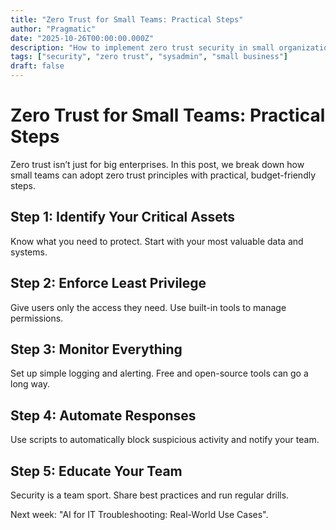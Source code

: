 ```yaml
---
title: "Zero Trust for Small Teams: Practical Steps"
author: "Pragmatic"
date: "2025-10-26T00:00:00.000Z"
description: "How to implement zero trust security in small organizations without breaking the bank."
tags: ["security", "zero trust", "sysadmin", "small business"]
draft: false
---
```


<script type="application/ld+json">
{
  "@context": "https://schema.org",
  "@type": "Article",
  "headline": "Zero Trust for Small Teams: Practical Steps",
  "description": "How to implement zero trust security in small organizations without breaking the bank.",
  "author": {
    "@type": "Person",
    "name": "Pragmatic"
  },
  "publisher": {
    "@type": "Organization",
    "name": "Pragmatic Sysadmin",
    "logo": {
      "@type": "ImageObject",
      "url": "/images/logo.png",
      "width": 200,
      "height": 60
    }
  },
  "datePublished": "2025-10-26T00:00:00.000Z",
  "dateModified": "2025-10-26T00:00:00.000Z",
  "image": {
    "@type": "ImageObject",
    "url": "/images/zero-trust-small-teams-cover.jpg",
    "width": 1200,
    "height": 630,
    "caption": "Zero Trust Security Implementation for Small Teams"
  },
  "mainEntityOfPage": {
    "@type": "WebPage",
    "@id": "https://pragmatic-sysadmin.com/posts/zero-trust-small-teams-2026/"
  },
  "articleSection": "Security",
  "keywords": [
    "zero trust",
    "zero trust security",
    "small business security",
    "network security",
    "cybersecurity",
    "security implementation",
    "small business cybersecurity",
    "network security for small teams",
    "zero trust principles",
    "security best practices",
    "small business IT security",
    "team security",
    "cyber security",
    "information security",
    "security framework"
  ],
  "wordCount": 250,
  "timeRequired": "PT5M",
  "inLanguage": "en-US",
  "about": [
    {
      "@type": "Thing",
      "name": "Zero Trust Security"
    },
    {
      "@type": "Thing", 
      "name": "Small Business Cybersecurity"
    },
    {
      "@type": "Thing",
      "name": "Network Security"
    }
  ],
  "mentions": [
    {
      "@type": "Thing",
      "name": "Least Privilege"
    },
    {
      "@type": "Thing",
      "name": "Asset Identification"
    },
    {
      "@type": "Thing",
      "name": "Security Monitoring"
    }
  ]
}
</script>

# Zero Trust for Small Teams: Practical Steps

Zero trust isn’t just for big enterprises. In this post, we break down how small teams can adopt zero trust principles with practical, budget-friendly steps.

## Step 1: Identify Your Critical Assets
Know what you need to protect. Start with your most valuable data and systems.

## Step 2: Enforce Least Privilege
Give users only the access they need. Use built-in tools to manage permissions.

## Step 3: Monitor Everything
Set up simple logging and alerting. Free and open-source tools can go a long way.

## Step 4: Automate Responses
Use scripts to automatically block suspicious activity and notify your team.

## Step 5: Educate Your Team
Security is a team sport. Share best practices and run regular drills.

Next week: "AI for IT Troubleshooting: Real-World Use Cases".